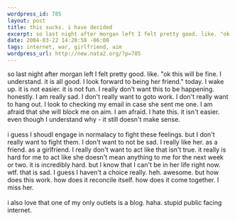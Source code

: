 ```yaml
--- 
wordpress_id: 785
layout: post
title: this sucks. i have decided
excerpt: so last night after morgan left I felt pretty good. like. "ok this will be fine. I understand. it is all good. I look forward to being her friend." today. I wake up. it is not easier. it is not fun. I really don't want this to be happening. honestly. I am really sad. I don't really want to goto work. I don't really want to hang out. I look to checking my email in case she sent me one. I am afr...
date: 2004-03-22 14:20:58 -06:00
tags: internet, war, girlfriend, aim
wordpress_url: http://new.nata2.org/?p=785
---
```

so last night after morgan left I felt pretty good. like. "ok this will be fine. I understand. it is all good. I look forward to being her friend." today. I wake up. it is not easier. it is not fun. I really don't want this to be happening. honestly. I am really sad. I don't really want to goto work. I don't really want to hang out. I look to checking my email in case she sent me one. I am afraid that she will block me on aim. I am afraid. I hate this. it isn't easier. even though I understand why - it still doesn't make sense. <br/><br/>i guess I shoudl engage in normalacy to fight these feelings. but I don't really want to fight them. I don't want to not be sad. I really like her. as a friend. as a girlfriend. I really don't want to act like that isn't true. it really is hard for me to act like she doesn't mean anything to me for the next week or two. it is incredibly hard. but I know that I can't be in her life right now. wtf. that is sad. I guess I haven't a choice really. heh. awesome. but how does this work. how does it reconcile itself. how does it come together. I miss her. <br/><br/>i also love that one of my only outlets is a blog. haha. stupid public facing internet. 
